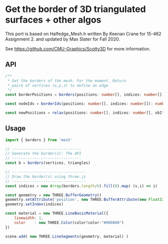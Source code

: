 # Get the border of 3D triangulated surfaces + other algos

This port is based on Halfedge_Mesh.h written By Keenan Crane for 15-462 Assignment 2.
and updated by Max Slater for Fall 2020.

See https://github.com/CMU-Graphics/Scotty3D for more information.

## API
```ts
/**
 * Get the borders of the mesh. For the moment. Return
 * paire of vertices (x,y,z) to define an edge
 */
const borderPositions = borders(positions: number[], indices: number[]): number[]

const nodeIds = borderIds(positions: number[], indices: number[]): number[]

const newPositions = relax(positions: number[], indices: number[], nbIter: number): number[]
```

## Usage
```js
import { borders } from 'mesh'

// -------------------------------
// Generate the border(s): The API
// -------------------------------
const b = borders(vertices, triangles)

// ---------------------------------
// Draw the border(s) using three.js
// ---------------------------------
const indices = new Array(borders.length/6).fill(0).map( (v,i) => i)

const geometry = new THREE.BufferGeometry()
geometry.setAttribute('position', new THREE.BufferAttribute(new Float32Array(borders), 3))
geometry.setIndex(indices)

const material = new THREE.LineBasicMaterial({
    linewidth: 1,
    color    : new THREE.Color(color?color:"#000000")
})

scene.add( new THREE.LineSegments(geometry, material) )
```
